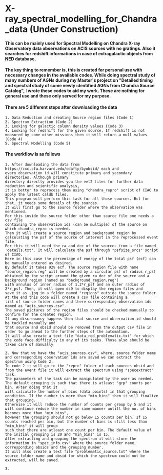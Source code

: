# X-ray_spectral_modelling_for_Chandra_data (Under Construction)

#### This can be mainly used for Spectral Modelling on Chandra X-ray Observatory data observations on ACIS sources with no gratings. Also it searches for redshift informations in case of extragalactic objects from NED database. 
#### The key thing to remember is, this is created for personal use with necessary changes in the available codes. While doing spectral study of many numbers of AGNs during my Master's project on "Detailed timing and spectral study of some newly identified AGNs from Chandra Source Catalog", I wrote these codes to aid my work. These are nothing for general use and these only served for my purpose.

#### There are 5 different steps after downloading the data
 	1. Data Reduction and creating Source region files (Code 1)
	2. Spectrum Extraction (Code 2)
	3. Looking for galactic column density values (Code 3)
	4. Looking for redshift for the given source, If redshift is not measured by some other missions then it will return a null values (Code 4)
	5. Spectral Modelling (Code 5)

#### The workflow is as follows
	1. After downloading the data from https://cxc.cfa.harvard.edu/cdaftp/byobsid/ each and
	every observation id will constitute primary and secondary directories. Although primary
	directory directly provides you the evt2 files for further data reduction and scientific analysis,
	it is better to reprocess them using "chandra_repro" script of CIAO to apply the latest caldb files.
	This program will perform this task for all those sources. But for that, it needs some details of the sources.
	It will first go to the source folder where the observation was mentioned.
	For this inside the source folder other than source file one needs a csv file
	containing the observation ids (can be multiple) of the source on which chandra_repro is needed.
	Then it will create a source region and background region by calculating the psf of the source of interest in the reprocessed event file.
	For this it will need the ra and dec of the sources from a file named 'details.txt'. It will calculate the psf through "psfsize_srcs" script of CIAO.
	Here in this case the percentage of energy of the total psf (ecf) can be manually entered as desired.
	By default it takes 92% ecf. The source region file with name "source_region.reg" will be created by a circular psf of radius r_psf
	obtained by the script around the given ra dec of the source and a background region (named as "background_region.reg")
	with annulus of inner radius of 1.2*r_psf and an outer radius of 2*r_psf. Then, it will open ds9 to display the region files and
	save it as .jpg in a folder named "regions" outside the source folder. At the end this code will create a csv file containing a
	list of source folder names and there corresponding observation ids named as "acis_sources.csv".
	The saved pictures of the region files should be checked manually to confirm for the created region.
	If any discrepancy happens then that source and observation id should be tackled manually and
	that source and obsid should be removed from the output csv file in order to go ahead to the further steps of the automation.
	It will also create a text file "data_red_problematic.txt" for which the code face difficulty in any of its tasks. Those also should be taken care of manually

	2. Now that we have the "acis_sources.csv", where, source folder name and corresponding observation ids are saved we can extract the spectrum using Code 2.
	In code 2 it will go to the "repro" folder of each sources obsid and from the event file it will extract the spectrum using "specextract" task.
	The parameters of the task can be manipulated by the user as needed. The default grouping is such that there is atleast "grp" counts per bin. AFter doing that it
	will calculate the number of bins (data points) in that grouping condition. If the number is more than "min_bins" then it will finalize that grouping.
	Otherwise it will reduce the number of counts per group by 5 and it will continue reduce the number in same manner untill the no. of bins becomes more than "min_bins",
	however the grouping should not go below 15 counts per bin. If 15 counts reached per bin, but the number of bins is still less than "min_bins" it will group
	such that there are atleast one count per bin. The default value of the initial grouping is 20 and "min_bins" is 15.
	After extracting and grouping the spectrum it will store the information in "spec_info.csv" where the source folder name, corresponding obsids and the grouping number.
	It will also create a text file "problematic_source.txt" where the source folder name and obsid for which the spectrum could not be
	extracted, will be saved.
	
	3.

